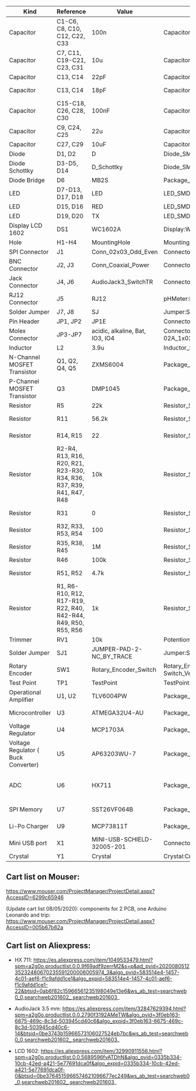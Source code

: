 | Kind                                | Reference                                                             | Value                      | Footprint                                                      | Datasheet                                                                                                                                         | Qty | Mouser Part |
| ----------------------------------- | --------------------------------------------------------------------- | -------------------------- | -------------------------------------------------------------- | ------------------------------------------------------------------------------------------------------------------------------------------------- | --- | - |
| Capacitor                           | C1-C6, C8, C10, C12, C22, C33                                         | 100n                       | Capacitor_SMD:C_0805_2012Metric_Pad1.15x1.40mm_HandSolder      | ~                                                                                                                                                 | 11  | https://www.mouser.com/ProductDetail/Wurth-Elektronik/885012207072?qs=0KOYDY2FL28rQMV4504TxA%3D%3D |
| Capacitor                           | C7, C11, C19-C21, C23, C31                                            | 10u                        | Capacitor_SMD:C_0805_2012Metric_Pad1.15x1.40mm_HandSolder      | ~                                                                                                                                                 | 7   | https://www.mouser.com/ProductDetail/KEMET/C0805C106K4PAC?qs=ycRbFa0SLRSeiuGXvc4bRQ%3D%3D |
| Capacitor                           | C13, C14                                                              | 22pF                       | Capacitor_SMD:C_0805_2012Metric_Pad1.15x1.40mm_HandSolder      | ~                                                                                                                                                 | 2   | https://www.mouser.com/ProductDetail/KEMET/C0805C220K5HACTU?qs=W0yvOO0ixfEHOdsIsVM%2FuQ%3D%3D |
| Capacitor                           | C13, C14                                                              | 18pF                       | Capacitor_SMD:C_0805_2012Metric_Pad1.15x1.40mm_HandSolder      | ~                                                                                                                                                 | 2   | https://www.mouser.com/ProductDetail/Murata-Electronics/GRM0225C1E180GA02L?qs=sGAEpiMZZMuMW9TJLBQkXvOEUEz40xgjXnwbfB8Gads%3D |
| Capacitor                           | C15-C18, C26, C28, C30                                                | 100nF                      | Capacitor_SMD:C_0805_2012Metric_Pad1.15x1.40mm_HandSolder      | ~                                                                                                                                                 | 7   | https://www.mouser.com/ProductDetail/Wurth-Elektronik/885012207072?qs=0KOYDY2FL28rQMV4504TxA%3D%3D |
| Capacitor                           | C9, C24, C25                                                          | 22u                        | Capacitor_SMD:C_0805_2012Metric_Pad1.15x1.40mm_HandSolder      | ~                                                                                                                                                 | 3   | https://www.mouser.com/ProductDetail/KEMET/C0805C226M9PACTU?qs=kHCDrmfBqSBqL0rvXoCXnA%3D%3D |
| Capacitor                           | C27, C29                                                              | 10uF                       | Capacitor_SMD:C_0805_2012Metric_Pad1.15x1.40mm_HandSolder      | ~                                                                                                                                                 | 2   | https://www.mouser.com/ProductDetail/KEMET/C0805C106K4PAC?qs=ycRbFa0SLRSeiuGXvc4bRQ%3D%3D |
| Diode                               | D1, D2                                                                | D                          | Diode_SMD:D_SOD-123                                            | ~                                                                                                                                                 | 2   | https://www.mouser.com/ProductDetail/Diodes-Incorporated/1N4148W-7-F?qs=LHX0FizJzg7Ae9ZM8LTAWw%3D%3D |
| Diode Schottky                      | D3-D5, D14                                                            | D_Schottky                 | Diode_SMD:D_SOD-123                                            | ~                                                                                                                                                 | 4   | https://www.mouser.com/ProductDetail/ON-Semiconductor/MBR0520LT1G?qs=3JMERSakebqBWTiPUQp0nw%3D%3D |
| Diode Bridge                        | D6                                                                    | MB2S                       | Package_TO_SOT_SMD:TO-269AA                                    | http://www.vishay.com/docs/88661/mb2s.pdf                                                                                                         | 1   | https://www.mouser.com/ProductDetail/Vishay-Semiconductors/MB2S-E3-80?qs=NyKJzQ80QAyhwMFYOlEGvA%3D%3D |
| LED                                 | D7-D13, D17, D18                                                      | LED                        | LED_SMD:LED_0805_2012Metric_Pad1.15x1.40mm_HandSolder          | ~                                                                                                                                                 | 9   | https://www.mouser.com/ProductDetail/Wurth-Elektronik/150080BS75000?qs=2kOmHSv6VfT2tBo3UPVqAQ%3D%3D |
| LED                                 | D15, D16                                                              | RED                        | LED_SMD:LED_0805_2012Metric_Pad1.15x1.40mm_HandSolder          | ~                                                                                                                                                 | 2   | https://www.mouser.com/ProductDetail/Wurth-Elektronik/150080RS75000?qs=LlUlMxKIyB2jdCo7bnfgew%3D%3D |
| LED                                 | D19, D20                                                              | TX                         | LED_SMD:LED_0805_2012Metric_Pad1.15x1.40mm_HandSolder          | ~                                                                                                                                                 | 2   | https://www.mouser.com/ProductDetail/Wurth-Elektronik/150080YS75000?qs=LlUlMxKIyB3k0fZGrDMI2w%3D%3D |
| Display LCD 1602                    | DS1                                                                   | WC1602A                    | Display:WC1602A                                                | http://www.wincomlcd.com/pdf/WC1602A-SFYLYHTC06.pdf                                                                                               | 1   | Not found on Mouser
| Hole                                | H1-H4                                                                 | MountingHole               | MountingHole:MountingHole_3.2mm_M3                             | ~                                                                                                                                                 | 4   | N/A
| SPI Connector                       | J1                                                                    | Conn_02x03_Odd_Even        | Connector:Tag-Connect_TC2030-IDC-NL_2x03_P1.27mm_Vertical      | ~                                                                                                                                                 | 1   | N/A
| BNC Connector                       | J2, J3                                                                | Conn_Coaxial_Power         | Connector_Coaxial:BNC_TEConnectivity_1478204_Vertical          | ~                                                                                                                                                 | 2   | https://www.mouser.com/ProductDetail/571-5-1634506-2 |
| Jack Connector                      | J4, J6                                                                | AudioJack3_SwitchTR        | Connector_Audio:Jack_3.5mm_Ledino_KB3SPRS_Horizontal           | ~                                                                                                                                                 | 2   | Not found on Mouser
| RJ12 Connector                      | J5                                                                    | RJ12                       | pHMeter:E5566-Q0LK22-L                                         | ~                                                                                                                                                 | 1   | https://www.mouser.com/ProductDetail/Pulse-Electronics/E5566-Q0LK22-L?qs=%2Fha2pyFaduj%252B%2F1mulJHXWMmHQl2zT2RI86Qsnf%252B7%252ByQ4jR7soZobZQ%3D%3D |
| Solder Jumper                       | J7, J8                                                                | SJ                         | Jumper:SolderJumper-2_P1.3mm_Open_RoundedPad1.0x1.5mm          | ~                                                                                                                                                 | 2   | N/A
| Pin Header                          | JP1, JP2                                                              | JP1E                       | Connector_PinHeader_2.54mm:PinHeader_1x02_P2.54mm_Vertical     | ~                                                                                                                                                 | 2   | https://www.mouser.com/ProductDetail/Molex/22-28-4020?qs=d9fIA1aNikTifpx8PDmVSA%3D%3D |
| Molex Connector                     | JP3-JP7                                                                   | acidic, alkaline, Bat, IO3, IO4                     | Connector_Molex:Molex_KK-254_AE-6410-02A_1x02_P2.54mm_Vertical | ~                                                                                                                                                 | 5   | https://www.mouser.com/ProductDetail/Molex/22-23-2023?qs=52ipEG6BoUHegR7NRmymbQ%3D%3D |
| Inductor                            | L2                                                                    | 3.9u                       | Inductor_SMD:L_TDK_SLF6028                                     | ~                                                                                                                                                 | 1   | https://www.mouser.com/ProductDetail/652-SDR0403-3R9ML |
| N-Channel MOSFET Transistor         | Q1, Q2, Q4, Q5                                                        | ZXMS6004                   | Package_TO_SOT_SMD:SOT-23                                      | https://www.diodes.com/assets/Datasheets/ZXMS6004FF.pdf                                                                                           | 4   | https://www.mouser.com/ProductDetail/Diodes-Incorporated/ZXMS6004FFTA?qs=ZlI2OkmkO%252BTobBFqx%2FnrUg%3D%3D |
| P-Channel MOSFET Transistor         | Q3                                                                    | DMP1045                    | Package_TO_SOT_SMD:SOT-23                                      | https://www.diodes.com/assets/Datasheets/DMP1045U.pdf                                                                                             | 1   | https://www.mouser.com/ProductDetail/621-DMP1045UQ-7 |
| Resistor                            | R5                                                                    | 22k                        | Resistor_SMD:R_0805_2012Metric_Pad1.15x1.40mm_HandSolder       | ~                                                                                                                                                 | 1   | https://www.mouser.com/ProductDetail/Vishay-Dale/CRCW080522K0FKEA?qs=sGAEpiMZZMtlubZbdhIBICPIlTSgfah7EFuAciI9i5E%3D |
| Resistor                            | R11                                                                   | 56.2k                      | Resistor_SMD:R_0805_2012Metric_Pad1.15x1.40mm_HandSolder       | ~                                                                                                                                                 | 1   | https://www.mouser.com/ProductDetail/Vishay-Dale/CRCW08052K00FKEAC?qs=sGAEpiMZZMtlubZbdhIBIIZe04wfiaJWHmrrfPOHGn8%3D |
| Resistor                            | R14, R15                                                              | 22                         | Resistor_SMD:R_0805_2012Metric_Pad1.15x1.40mm_HandSolder       | ~                                                                                                                                                 | 2   | https://www.mouser.com/ProductDetail/KOA-Speer/RK73H2ATTD22R0F?qs=sGAEpiMZZMtlubZbdhIBIE2QA7%252BZSsthZQHddLRUcV4%3D |
| Resistor                            | R2-R4, R13, R16, R20, R21, R23-R30, R34, R36, R37, R39, R41, R47, R48 | 10k                        | Resistor_SMD:R_0805_2012Metric_Pad1.15x1.40mm_HandSolder       | ~                                                                                                                                                 | 22  | https://www.mouser.com/ProductDetail/Vishay-Dale/CRCW080510K0FKEAC?qs=sGAEpiMZZMtlubZbdhIBIIZe04wfiaJWcT48uZO055s%3D |
| Resistor                            | R31                                                                   | 0                          | Resistor_SMD:R_0805_2012Metric_Pad1.15x1.40mm_HandSolder       | ~                                                                                                                                                 | 1   | https://www.mouser.com/ProductDetail/Vishay-Draloric/RCA08050000ZSEA?qs=sGAEpiMZZMtlubZbdhIBINC8FbM7HMT5j%2Fvbinb3Dv4%3D |
| Resistor                            | R32, R33, R53, R54                                                    | 100                        | Resistor_SMD:R_0805_2012Metric_Pad1.15x1.40mm_HandSolder       | ...                                                                                                                                               | 4   | https://www.mouser.com/ProductDetail/KOA-Speer/RK73H2ATTD1000F?qs=sGAEpiMZZMtlubZbdhIBIACw5nXnbbu%2F7qB6cb%2Fg29g%3D |
| Resistor                            | R35, R38, R45                                                         | 1M                         | Resistor_SMD:R_0805_2012Metric_Pad1.15x1.40mm_HandSolder       | ~                                                                                                                                                 | 3   | https://www.mouser.com/ProductDetail/Vishay-Dale/CRCW08051M00FKEAC?qs=sGAEpiMZZMtlubZbdhIBIIZe04wfiaJWumBK5p1HGl0%3D |
| Resistor                            | R46                                                                   | 100k                       | Resistor_SMD:R_0805_2012Metric_Pad1.15x1.40mm_HandSolder       | ~                                                                                                                                                 | 1   | https://www.mouser.com/ProductDetail/71-CRCW0805100KJNEAC |
| Resistor                            | R51, R52                                                              | 4.7k                       | Resistor_SMD:R_0805_2012Metric_Pad1.15x1.40mm_HandSolder       | ~                                                                                                                                                 | 2   | https://www.mouser.com/ProductDetail/Vishay-Dale/CRCW08054K70FKEA?qs=sGAEpiMZZMvdGkrng054txEw7b1YnvGuPN5czM2Dtwg%3D |
| Resistor                            | R1, R6-R10, R12, R17-R19, R22, R40, R42-R44, R49, R50, R55, R56       | 1k                         | Resistor_SMD:R_0805_2012Metric_Pad1.15x1.40mm_HandSolder       | ~                                                                                                                                                 | 19  | https://www.mouser.com/ProductDetail/KOA-Speer/RK73H2ATTD1001F?qs=sGAEpiMZZMtlubZbdhIBIHMXi0pPDQ96wRIUy6HwZNc%3D |
| Trimmer                             | RV1                                                                   | 10k                        | Potentiometer_THT:Potentiometer_Bourns_3339S_Horizontal        | ~                                                                                                                                                 | 1   | https://www.mouser.com/ProductDetail/652-3362P-1-103LF |
| Solder Jumper                       | SJ1                                                                   | JUMPER-PAD-2-NC_BY_TRACE   | Jumper:SolderJumper-2_P1.3mm_Open_RoundedPad1.0x1.5mm          | ~                                                                                                                                                 | 1   | N/A |
| Rotary Encoder                      | SW1                                                                   | Rotary_Encoder_Switch      | Rotary_Encoder:RotaryEncoder_Alps_EC11E-Switch_Vertical_H20mm  | ~                                                                                                                                                 | 1   | https://www.mouser.com/ProductDetail/ALPS/EC11E15244G1?qs=YMSFtX0bdJDiV4LBO61anw%3D%3D |
| Test Point                          | TP1                                                                   | TestPoint                  | TestPoint:TestPoint_Pad_D1.0mm                                 | ~                                                                                                                                                 | 1   | N/A |
| Operational Amplifier               | U1, U2                                                                | TLV6004PW                  | Package_SO:TSSOP-14_4.4x5mm_P0.65mm                            | http://www.ti.com/lit/ds/symlink/tlv9004.pdf                                                                                                      | 2   | https://www.mouser.com/ProductDetail/Texas-Instruments/TLV6004IPWR?qs=%2Fha2pyFadugXCo6hf40wtNZcfHAzWY7ZHrMibUaqRas%3D |
| Microcontroller                     | U3                                                                    | ATMEGA32U4-AU              | Package_QFP:TQFP-44_10x10mm_P0.8mm                             | http://ww1.microchip.com/downloads/en/DeviceDoc/Atmel-7766-8-bit-AVR-ATmega16U4-32U4_Datasheet.pdf                                                | 1   | https://www.mouser.com/ProductDetail/Microchip-Technology-Atmel/ATMEGA32U4RC-AU?qs=7AReRZHh%2FSt%252BRqfzkW8%2FkA%3D%3D |
| Voltage Regulator                   | U4                                                                    | MCP1703A                   | Package_TO_SOT_SMD:SOT-23                                      | http://ww1.microchip.com/downloads/en/DeviceDoc/20005122B.pdf                                                                                     | 1   | https://www.mouser.com/ProductDetail/Microchip-Technology/MCP1703AT-5002E-CB?qs=PZkJWYMe7lfGlNu7PCEqfg%3D%3D |
| Voltage Regulator ( Buck Converter) | U5                                                                    | AP63203WU-7                | Package_TO_SOT_SMD:TSOT-23-6                                   | https://www.diodes.com/assets/Datasheets/AP65111A.pdf                                                                                             | 1   | https://www.mouser.com/ProductDetail/Diodes-Incorporated/AP63203WU-7?qs=u16ybLDytRZ1JqxbuLkMJw%3D%3D |
| ADC                                 | U6                                                                    | HX711                      | Package_SO:SOIC-16_3.9x9.9mm_P1.27mm                           | https://components101.com/sites/default/files/component_datasheet/HX711%20Datasheet.pdf                                                           | 1   | No available on Mouser. Aliexpress: https://es.aliexpress.com/item/1049533479.html?spm=a2g0o.productlist.0.0.9f69adf9zerrM2&s=p&ad_pvid=202008051235232480670235591200006005974_3&algo_pvid=583514e4-1457-4c01-aef6-f1c9afdd1ce1&algo_expid=583514e4-1457-4c01-aef6-f1c9afdd1ce1-22&btsid=0ab6f82c15966561235198049e13e6&ws_ab_test=searchweb0_0,searchweb201602_,searchweb201603_
| SPI Memory                          | U7                                                                    | SST26VF064B                | Package_SO:SOIJ-8_5.3x5.3mm_P1.27mm                            | http://ww1.microchip.com/downloads/en/DeviceDoc/SST26VF064B-SST26VF064BA-2.5V-3.0V-64-Mbit-Serial-Quad-IO-Flash-Memory-Data-Sheet-DS20005119J.pdf | 1   | https://www.mouser.com/ProductDetail/Microchip-Technology/SST26VF064B-104I-SM?qs=wzzOUr4NhYqqlRLwOxpHxA%3D%3D |
| Li-Po Charger                       | U9                                                                    | MCP73811T                  | Package_TO_SOT_SMD:SOT-23-5                                    | http://ww1.microchip.com/downloads/en/DeviceDoc/22036b.pdf                                                                                        | 1   | https://www.mouser.com/ProductDetail/Microchip-Technology/MCP73811T-420I-OT?qs=%2Fha2pyFaduhd8ARgo2W%252BwFSVRj5n4YHJgdCuOs33hPg%3D |
| Mini USB port                       | X1                                                                    | MINI-USB-SCHIELD-32005-201 | Connector_USB:USB_Mini-B_Lumberg_2486_01_Horizontal            | ~                                                                                                                                                 | 1   | https://www.mouser.com/ProductDetail/Molex/67503-1020?qs=7zcQ9RRVJlhHWuXYKEhKMg%3D%3D |
| Crystal                             | Y1                                                                    | Crystal                    | Crystal:Crystal_SMD_0603-2Pin_6.0x3.5mm_HandSoldering          | ~                                                                                                                                                 | 1   | https://www.mouser.com/ProductDetail/ECS/ECS-080-18-23G-JGN-TR?qs=HXFqYaX1Q2w96I4MjMnYbA%3D%3D |

## Cart list on Mouser:
https://www.mouser.com/ProjectManager/ProjectDetail.aspx?AccessID=6299c65946

(Update cart list 08/05/2020): components for 2 PCB, one Arduino Leonardo and trip:
https://www.mouser.com/ProjectManager/ProjectDetail.aspx?AccessID=005b67b62a

## Cart list on Aliexpress:

- HX 711: https://es.aliexpress.com/item/1049533479.html?spm=a2g0o.productlist.0.0.9f69adf9zerrM2&s=p&ad_pvid=202008051235232480670235591200006005974_3&algo_pvid=583514e4-1457-4c01-aef6-f1c9afdd1ce1&algo_expid=583514e4-1457-4c01-aef6-f1c9afdd1ce1-22&btsid=0ab6f82c15966561235198049e13e6&ws_ab_test=searchweb0_0,searchweb201602_,searchweb201603_

- AudioJack 3.5 mm: https://es.aliexpress.com/item/32847629394.html?spm=a2g0o.productlist.0.0.2790f3192AMeTW&algo_pvid=3f0eb163-6675-469c-8c3d-503945cd40c6&algo_expid=3f0eb163-6675-469c-8c3d-503945cd40c6-14&btsid=0be3743b15966573106027524eb7bc&ws_ab_test=searchweb0_0,searchweb201602_,searchweb201603_

- LCD 1602: https://es.aliexpress.com/item/32990911556.html?spm=a2g0o.productlist.0.0.5689596fyATDhN&algo_pvid=0335b334-10cb-42ed-a421-5e77691dca0f&algo_expid=0335b334-10cb-42ed-a421-5e77691dca0f-0&btsid=0be3764515966574621096677ec249&ws_ab_test=searchweb0_0,searchweb201602_,searchweb201603_
